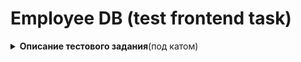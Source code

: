 # Employee DB (test frontend task)

<details>
<summary><b>Описание тестового задания</b>(под катом)</summary>
Необходимо разработать одностраничное приложение для возможности просмотра и редактирования данных сотрудников компании. Внешний вид приложе	ния зависит от вас. Верстка должна быть адаптивной и корректно отображаться на разных устройствах.
Ниже описан формат данных.


```
"id": 1,
"name": "Иван Иванов",
"isArchive": false,
"role": "driver",
"phone": "+7 (900) 123-4567",
"birthday": "01.01.1990"
```

_Логика работы_
1. При открытии приложения мы должны увидеть список сотрудников и форму для их фильтрации. У каждого из сотрудников в списке должны отображаться его имя, должность и номер телефона. Должна существовать возможность сортировки списка сотрудников по имени и дате рождения. Фильтровать сотрудников нужно по их должности и их статусу. Должность - выпадающий список, содержащий (Frontend, Backend, Tester). Статус - чекбокс с лейблом "в архиве".
2. При нажатии в списке на одного из сотрудников должна появиться страница с формой редактирования данных сотрудника. Форма редактирования должна иметь поля: имя сотрудника - текстовое поле, телефон - текстовое поле с маской, дата рождения - текстовое поле с маской, должность - выпадающий список, содержащий (Повар, Официант, Водитель), статус - чекбокс с лейблом "в архиве".
3. Приложение должно предусматривать добавление новых сотрудников в систему.
4. Приложение так же должно поддерживать роутинг (browser history).

_Требуемые технологии_
1. Фронтенд фреймворк - ReactJS. Роутер - react-router, либо любой другой подходящий для вас (можно свой).  Если не знаете react, то можете взять любой другой фреймворк.
2. Применение css препроцессоров SASS (SCSS), PostCss, ...
3. CSS фреймворк на ваше усмотрение.
4. Большим плюсом будет использование в разработке webpack, webpack hot module replacement.
5. Использовать Redux при разработке.

_Требования к исходному коду_
 1. Код должен быть легко читаем.
 2. Особых требований к структуре проекта не предъявляется, требуется лишь чтобы присутствовала разбивка на модули.
 3. Приложение должно быть устойчиво к ошибкам пользователя и выдавать понятные и информативные сообщения об ошибках.
 4. Приложение должно поддерживать протоколирование (в консоль) основных событий, отладочных событий и сообщений об ошибках.
</details>
